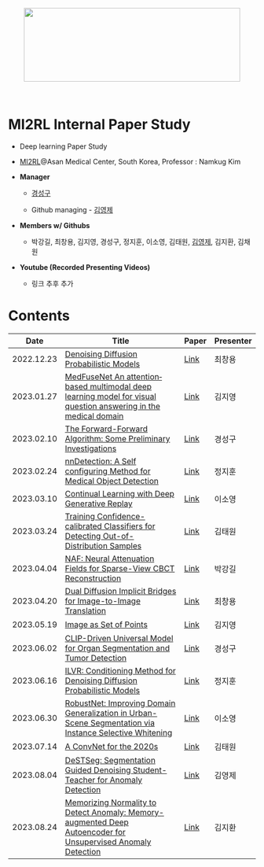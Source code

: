 <p align="center"><img src='./imgs/MI2RL_logo.png' width="440" height="150"></p>

<br>

# MI2RL Internal Paper Study

* Deep learning Paper Study
* [MI2RL](https://www.mi2rl.co/)@Asan Medical Center, South Korea, Professor :  Namkug Kim

* **Manager**
  * [경성구](https://github.com/babbu3682)
 
  * Github managing - [김영제](https://github.com/provbs)

* **Members w/ Githubs**
  * 박강길, 최창용, 김지영, 경성구, 정지훈, 이소영, 김태원, [김영제](https://github.com/provbs), 김지환, 김채원
 
* **Youtube (Recorded Presenting Videos)**
  * 링크 추후 추가


# Contents

| Date       | Title                                                              | Paper   | Presenter    |
| ---------- | ------------------------------------------------------------------ | ------- | ------------ |
| 2022.12.23 | [Denoising Diffusion Probabilistic Models](https://github.com/babbu3682/Internal_Paper_Study/blob/master/pdf/DDPM.pdf) | [Link](https://arxiv.org/abs/2006.11239) | 최창용 |
| 2023.01.27 | [MedFuseNet An attention‐based multimodal deep learning model for visual question answering in the medical domain](https://github.com/babbu3682/Internal_Paper_Study/blob/master/pdf/MedFuseNet.pdf) | [Link](https://www.nature.com/articles/s41598-021-98390-1) | 김지영 |
| 2023.02.10 | [The Forward-Forward Algorithm: Some Preliminary Investigations](https://github.com/babbu3682/Internal_Paper_Study/blob/master/pdf/Forward_Forward.pdf) | [Link](https://arxiv.org/abs/2212.13345) | 경성구 |
| 2023.02.24 | [nnDetection: A Self configuring Method for Medical Object Detection](https://github.com/babbu3682/Internal_Paper_Study/blob/master/pdf/nnDetection.pdf) | [Link](https://arxiv.org/abs/2106.00817) | 정지훈 |
| 2023.03.10 | [Continual Learning with Deep Generative Replay](https://github.com/babbu3682/Internal_Paper_Study/blob/master/pdf/Deep%20Generative%20Replay.pdf) | [Link](https://arxiv.org/abs/1705.08690) | 이소영 |
| 2023.03.24 | [Training Confidence-calibrated Classifiers for Detecting Out-of-Distribution Samples](https://github.com/babbu3682/Internal_Paper_Study/blob/master/pdf/TRAINING%20CONFIDENCE-CALIBRATED%20CLASSIFIERS.pdf) | [Link](https://arxiv.org/abs/1711.09325) | 김태원 |
| 2023.04.04 | [NAF: Neural Attenuation Fields for Sparse-View CBCT Reconstruction](https://github.com/babbu3682/MI2RL_Paper_Review/blob/master/pdf/NAF_REVIEW.pdf) | [Link](https://arxiv.org/abs/2209.14540) | 박강길 |
| 2023.04.20 | [Dual Diffusion Implicit Bridges for Image-to-Image Translation](https://github.com/babbu3682/Internal_Paper_Study/blob/master/pdf/DDIB.pdf) | [Link](https://arxiv.org/abs/2203.08382) | 최창용 |
| 2023.05.19 | [Image as Set of Points](https://github.com/provbs/MI2RL_Internal_Paper_Study/blob/main/pdf/Image%20as%20Set%20of%20Points_paper_review.pdf) | [Link](https://arxiv.org/abs/2303.01494) | 김지영 |
| 2023.06.02 | [CLIP-Driven Universal Model for Organ Segmentation and Tumor Detection](https://github.com/provbs/MI2RL_Internal_Paper_Study/blob/main/pdf/CLIP-Driven-Universal_Model.pdf) | [Link](https://arxiv.org/abs/2301.00785) | 경성구 |
| 2023.06.16 | [ILVR: Conditioning Method for Denoising Diffusion Probabilistic Models](https://github.com/provbs/MI2RL_Internal_Paper_Study/blob/main/pdf/ILVR_Conditioning%20Method%20for%20Denoising%20Diffusion%20Probabilistic%20Models.pdf) | [Link](https://arxiv.org/abs/2108.02938) | 정지훈 |
| 2023.06.30 | [RobustNet: Improving Domain Generalization in Urban-Scene Segmentation via Instance Selective Whitening](https://github.com/provbs/MI2RL_Internal_Paper_Study/blob/main/pdf/RobustNet.pdf) | [Link](https://arxiv.org/pdf/2103.15597.pdf) | 이소영 |
| 2023.07.14 | [A ConvNet for the 2020s](https://github.com/provbs/MI2RL_Internal_Paper_Study/blob/main/pdf/A%20ConvNet%20for%20the%202020s.pdf) | [Link](https://openaccess.thecvf.com/content/CVPR2022/papers/Liu_A_ConvNet_for_the_2020s_CVPR_2022_paper.pdf) | 김태원 |
| 2023.08.04 | [DeSTSeg: Segmentation Guided Denoising Student-Teacher for Anomaly Detection](https://github.com/provbs/MI2RL_Internal_Paper_Study/blob/main/pdf/DeSTSeg_kyj.pdf) | [Link](https://arxiv.org/pdf/2211.11317.pdf) | 김영제 |
| 2023.08.24 | [Memorizing Normality to Detect Anomaly: Memory-augmented Deep Autoencoder for Unsupervised Anomaly Detection](https://github.com/provbs/MI2RL_Internal_Paper_Study/blob/main/pdf/mem-ae.pdf) | [Link](https://openaccess.thecvf.com/content_ICCV_2019/papers/Gong_Memorizing_Normality_to_Detect_Anomaly_Memory-Augmented_Deep_Autoencoder_for_Unsupervised_ICCV_2019_paper.pdf) | 김지환 | 


